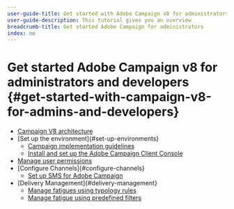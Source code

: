 ```yaml
---
user-guide-title: Get started with Adobe Campaign v8 for administrators and developers.
user-guide-description: This tutorial gives you an overview 
breadcrumb-title: Get started Adobe Campaign for administrators
index: no
---
```


# Get started Adobe Campaign v8 for administrators and developers {#get-started-with-campaign-v8-for-admins-and-developers}

+ [Campaign V8 architecture](https://experienceleague.adobe.com/en/docs/campaign/campaign-v8/config/architecture/architecture)
+ [Set up the environment]{#set-up-environments}
  + [Campaign implementation guidelines](https://experienceleague.adobe.com/en/docs/campaign/campaign-v8/config/implement/implement)
  + [Install and set up the Adobe Campaign Client Console](/help/tutorial-acs-acc-admin/install-the-client-console.md)
+ [Manage user permissions](https://experienceleague.adobe.com/en/docs/campaign/campaign-v8/admin/permissions/manage-permissions)
+ [Configure Channels]{#configure-channels}
  + [Set up SMS for Adobe Campaign](https://experienceleague.adobe.com/en/docs/campaign-learn/set-up-sms-for-adobe-campaign/overview)
+ [Delivery Management]{#delivery-management}
  + [Manage fatigues using typology rules](https://experienceleague.adobe.com/en/docs/campaign-learn/tutorials/sending-messages/fatigue-management/typology-rules-for-fatigue-management)
  + [Manage fatigue using predefined filters](https://experienceleague.adobe.com/en/docs/campaign-learn/tutorials/sending-messages/fatigue-management/fatigue-management-using-filters)
